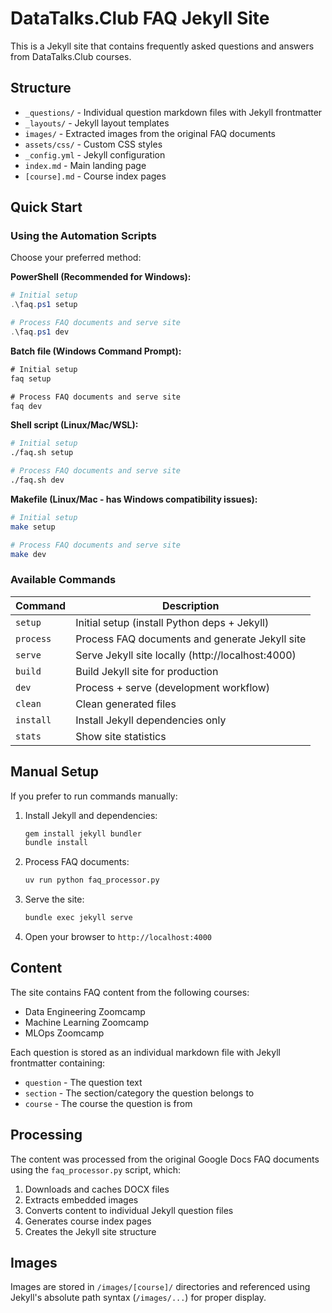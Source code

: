 # DataTalks.Club FAQ Jekyll Site

This is a Jekyll site that contains frequently asked questions and answers from DataTalks.Club courses.

## Structure

- `_questions/` - Individual question markdown files with Jekyll frontmatter
- `_layouts/` - Jekyll layout templates
- `images/` - Extracted images from the original FAQ documents
- `assets/css/` - Custom CSS styles
- `_config.yml` - Jekyll configuration
- `index.md` - Main landing page
- `[course].md` - Course index pages

## Quick Start

### Using the Automation Scripts

Choose your preferred method:

**PowerShell (Recommended for Windows):**
```powershell
# Initial setup
.\faq.ps1 setup

# Process FAQ documents and serve site
.\faq.ps1 dev
```

**Batch file (Windows Command Prompt):**
```cmd
# Initial setup
faq setup

# Process FAQ documents and serve site
faq dev
```

**Shell script (Linux/Mac/WSL):**
```bash
# Initial setup
./faq.sh setup

# Process FAQ documents and serve site
./faq.sh dev
```

**Makefile (Linux/Mac - has Windows compatibility issues):**
```bash
# Initial setup
make setup

# Process FAQ documents and serve site
make dev
```

### Available Commands

| Command | Description |
|---------|-------------|
| `setup` | Initial setup (install Python deps + Jekyll) |
| `process` | Process FAQ documents and generate Jekyll site |
| `serve` | Serve Jekyll site locally (http://localhost:4000) |
| `build` | Build Jekyll site for production |
| `dev` | Process + serve (development workflow) |
| `clean` | Clean generated files |
| `install` | Install Jekyll dependencies only |
| `stats` | Show site statistics |

## Manual Setup

If you prefer to run commands manually:

1. Install Jekyll and dependencies:
   ```bash
   gem install jekyll bundler
   bundle install
   ```

2. Process FAQ documents:
   ```bash
   uv run python faq_processor.py
   ```

3. Serve the site:
   ```bash
   bundle exec jekyll serve
   ```

4. Open your browser to `http://localhost:4000`

## Content

The site contains FAQ content from the following courses:
- Data Engineering Zoomcamp
- Machine Learning Zoomcamp
- MLOps Zoomcamp

Each question is stored as an individual markdown file with Jekyll frontmatter containing:
- `question` - The question text
- `section` - The section/category the question belongs to
- `course` - The course the question is from

## Processing

The content was processed from the original Google Docs FAQ documents using the `faq_processor.py` script, which:
1. Downloads and caches DOCX files
2. Extracts embedded images
3. Converts content to individual Jekyll question files
4. Generates course index pages
5. Creates the Jekyll site structure

## Images

Images are stored in `/images/[course]/` directories and referenced using Jekyll's absolute path syntax (`/images/...`) for proper display.
